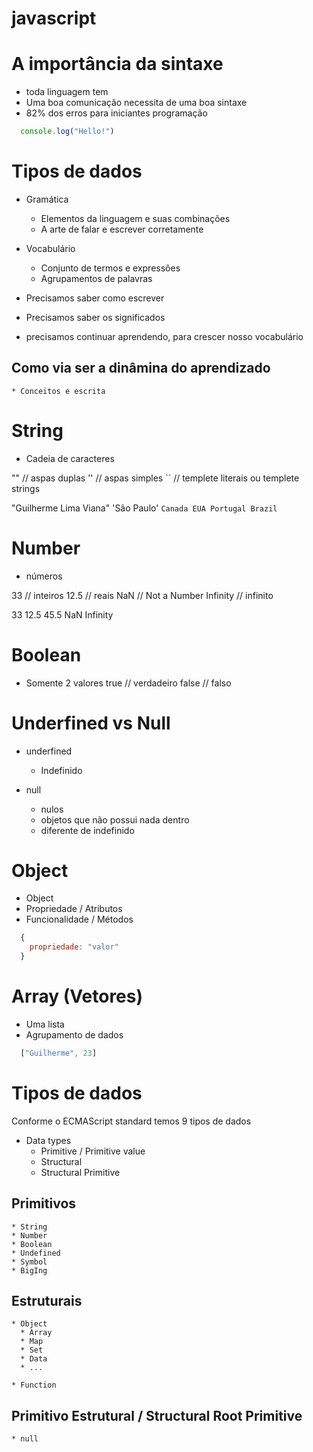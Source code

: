 # javascript

# A importância da sintaxe
  * toda linguagem tem
  * Uma boa comunicação necessita de uma boa sintaxe
  * 82% dos erros para iniciantes programação

  ```js
    console.log("Hello!")
  ```

# Tipos de dados
  * Gramática
    * Elementos da linguagem e suas combinações
    * A arte de falar e escrever corretamente

  * Vocabulário
    * Conjunto de termos e expressões
    * Agrupamentos de palavras

  * Precisamos saber como escrever 
  * Precisamos saber os significados
  * precisamos continuar aprendendo, para crescer nosso vocabulário

  ## Como via ser a dinâmina do aprendizado
    * Conceitos e escrita

# String
  * Cadeia de caracteres

  "" // aspas duplas
  '' // aspas simples
  `` // templete literais ou templete strings

  "Guilherme Lima Viana"
  'São Paulo'
  `Canada
  EUA
  Portugal
  Brazil`

# Number
  * números

  33       // inteiros
  12.5     // reais
  NaN      // Not a Number
  Infinity // infinito

  33
  12.5
  45.5
  NaN
  Infinity

# Boolean
  * Somente 2 valores
    true // verdadeiro
    false // falso

# Underfined vs Null
  * underfined
    * Indefinido

  * null
    * nulos
    * objetos que não possui nada dentro
    * diferente de indefinido

# Object
  * Object
  * Propriedade / Atributos 
  * Funcionalidade / Métodos

  ```js
    {
      propriedade: "valor"
    }
  ```

# Array (Vetores)
  * Uma lista
  * Agrupamento de dados

  ```js
    ["Guilherme", 23]
  ```

# Tipos de dados
  Conforme o ECMAScript standard temos 9 tipos de dados

  * Data types
    * Primitive / Primitive value
    * Structural
    * Structural Primitive

  ## Primitivos
    * String
    * Number
    * Boolean
    * Undefined
    * Symbol
    * BigIng

  ## Estruturais
    * Object
      * Array
      * Map
      * Set
      * Data
      * ...

    * Function

  ## Primitivo Estrutural / Structural Root Primitive
    * null